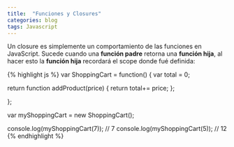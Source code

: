 ```yaml
---
title:  "Funciones y Closures"
categories: blog
tags: Javascript
---
```

Un closure es simplemente un comportamiento de las funciones en
JavaScript. Sucede cuando una __función padre__ retorna una __función hija__, al hacer esto la __función hija__ recordará el scope donde fué definida:


{% highlight js %}
var ShoppingCart = function() {
  var total = 0;

  return function addProduct(price) {
    return total+= price;
  };

};

var myShoppingCart = new ShoppingCart();

console.log(myShoppingCart(7)); // 7
console.log(myShoppingCart(5)); // 12
{% endhighlight %}
